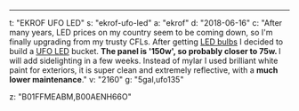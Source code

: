 ---
t: "EKROF UFO LED"
s: "ekrof-ufo-led"
a: "ekrof"
d: "2018-06-16"
c: "After many years, LED prices on my country seem to be coming down, so I'm finally upgrading from my trusty CFLs. After getting <a href='https://amzn.to/3lyKIRa'>LED bulbs</a> I decided to build a <a href='https://amzn.to/36NO5zr'>UFO LED</a> bucket.
  <strong>The panel is '150w', so probably closer to 75w. </strong>I will add sidelighting in a few weeks. Instead of mylar I used brilliant white paint for exteriors, it is super clean and extremely reflective, with a <strong>much lower maintenance</strong>."
v: "2160"
g: "5gal,ufo135"

z: "B01FFMEABM,B00AENH66O"
